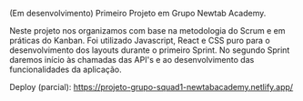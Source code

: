 
(Em desenvolvimento) Primeiro Projeto em Grupo Newtab Academy.

Neste projeto nos organizamos com base na metodologia do Scrum e em práticas do Kanban. Foi utilizado Javascript, React e CSS puro para o desenvolvimento dos layouts durante o primeiro Sprint. No segundo Sprint daremos início às chamadas das API's e ao desenvolvimento das funcionalidades da aplicação.

Deploy (parcial): https://projeto-grupo-squad1-newtabacademy.netlify.app/


